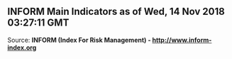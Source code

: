 ## INFORM Main Indicators as of Wed, 14 Nov 2018 03:27:11 GMT

Source: **INFORM (Index For Risk Management) - http://www.inform-index.org**